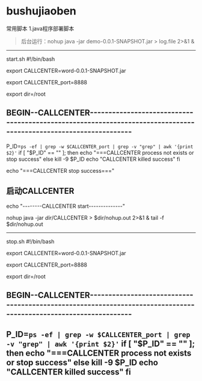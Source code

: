 # bushujiaoben
常用脚本
1.java程序部署脚本
> 后台运行：nohup java -jar demo-0.0.1-SNAPSHOT.jar  > log.file  2>&1 &

---
start.sh
#!/bin/bash 
 
export CALLCENTER=word-0.0.1-SNAPSHOT.jar
 
export CALLCENTER_port=8888
 
export dir=/root
 
## BEGIN--CALLCENTER-----------------------------------------------------------------------------------------------------------------
P_ID=`ps -ef | grep -w $CALLCENTER_port | grep -v "grep" | awk '{print $2}'`
if [ "$P_ID" == "" ]; then
	echo "===CALLCENTER process not exists or stop success"
else
	kill -9 $P_ID
	echo "CALLCENTER killed success"
fi
 
echo "===CALLCENTER stop success==="
## 启动CALLCENTER
echo "--------CALLCENTER start--------------"
 
nohup java -jar $dir/$CALLCENTER   > $dir/nohup.out 2>&1 &
tail -f $dir/nohup.out

---

stop.sh
#!/bin/bash

 
export CALLCENTER=word-0.0.1-SNAPSHOT.jar
 
export CALLCENTER_port=8888
 
export dir=/root
 
## BEGIN--CALLCENTER-----------------------------------------------------------------------------------------------------------------
P_ID=`ps -ef | grep -w $CALLCENTER_port | grep -v "grep" | awk '{print $2}'`
if [ "$P_ID" == "" ]; then
	echo "===CALLCENTER process not exists or stop success"
else
	kill -9 $P_ID
	echo "CALLCENTER killed success"
fi
---
